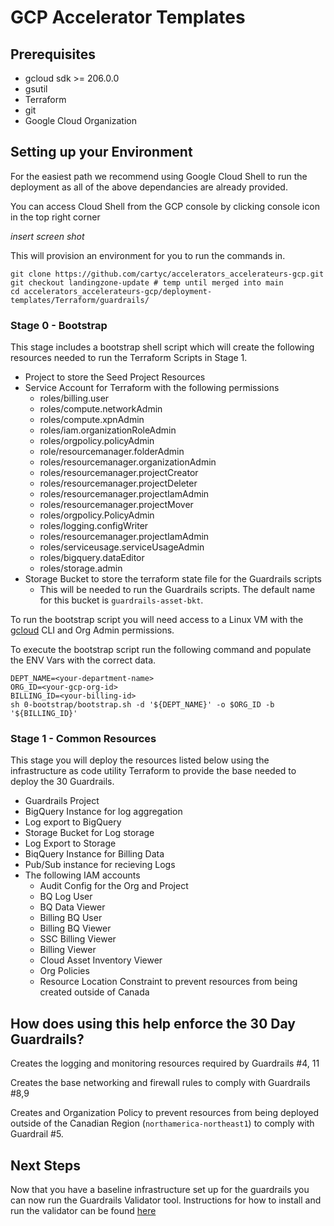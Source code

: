# GCP Accelerator Templates

## Prerequisites

- gcloud sdk >= 206.0.0
- gsutil
- Terraform
- git
- Google Cloud Organization

## Setting up your Environment

For the easiest path we recommend using Google Cloud Shell to run the deployment as all of the above dependancies are already provided.

You can access Cloud Shell from the GCP console by clicking console icon in the top right corner

*insert screen shot*

This will provision an environment for you to run the commands in.

```
git clone https://github.com/cartyc/accelerators_accelerateurs-gcp.git
git checkout landingzone-update # temp until merged into main
cd accelerators_accelerateurs-gcp/deployment-templates/Terraform/guardrails/
``` 

### Stage 0 - Bootstrap

This stage includes a bootstrap shell script which will create the following resources needed to run the Terraform Scripts in Stage 1.

- Project to store the Seed Project Resources
- Service Account for Terraform with the following permissions
    - roles/billing.user
    - roles/compute.networkAdmin
    - roles/compute.xpnAdmin
    - roles/iam.organizationRoleAdmin
    - roles/orgpolicy.policyAdmin
    - role/resourcemanager.folderAdmin
    - roles/resourcemanager.organizationAdmin
    - roles/resourcemanager.projectCreator
    - roles/resourcemanager.projectDeleter
    - roles/resourcemanager.projectIamAdmin
    - roles/resourcemanager.projectMover
    - roles/orgpolicy.PolicyAdmin
    - roles/logging.configWriter
    - roles/resourcemanager.projectIamAdmin
    - roles/serviceusage.serviceUsageAdmin
    - roles/bigquery.dataEditor
    - roles/storage.admin
- Storage Bucket to store the terraform state file for the Guardrails scripts
    - This will be needed to run the Guardrails scripts. The default name for this bucket is `guardrails-asset-bkt`.

To run the bootstrap script you will need access to a Linux VM with the [gcloud](https://cloud.google.com/sdk/gcloud) CLI and Org Admin permissions. 

To execute the bootstrap script run the following command and populate the ENV Vars with the correct data. 

```
DEPT_NAME=<your-department-name>
ORG_ID=<your-gcp-org-id>
BILLING_ID=<your-billing-id>
sh 0-bootstrap/bootstrap.sh -d '${DEPT_NAME}' -o $ORG_ID -b '${BILLING_ID}'
```

### Stage 1 - Common Resources

This stage you will deploy the resources listed below using the infrastructure as code utility Terraform to provide the base needed to deploy the 30 Guardrails.

- Guardrails Project
- BigQuery Instance for log aggregation
- Log export to BigQuery
- Storage Bucket for Log storage
- Log Export to Storage
- BiqQuery Instance for Billing Data
- Pub/Sub instance for recieving Logs
- The following IAM accounts
    - Audit Config for the Org and Project
    - BQ Log User
    - BQ Data Viewer
    - Billing BQ User
    - Billing BQ Viewer
    - SSC Billing Viewer
    - Billing Viewer
    - Cloud Asset Inventory Viewer
    - Org Policies
    - Resource Location Constraint to prevent resources from being created outside of Canada

## How does using this help enforce the 30 Day Guardrails?

Creates the logging and monitoring resources required by Guardrails #4, 11

Creates the base networking and firewall rules to comply with Guardrails #8,9

Creates and Organization Policy to prevent resources from being deployed outside of the Canadian Region (`northamerica-northeast1`) to comply with Guardrail #5.

## Next Steps

Now that you have a baseline infrastructure set up for the guardrails you can now run the Guardrails Validator tool. Instructions for how to install and run the validator can be found [here](https://github.com/canada-ca/cloud-guardrails-gcp/blob/main/guardrails-validation/README.md)